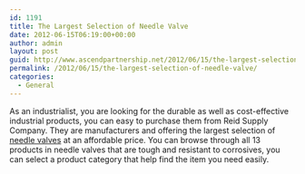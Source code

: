 ```yaml
---
id: 1191
title: The Largest Selection of Needle Valve
date: 2012-06-15T06:19:00+00:00
author: admin
layout: post
guid: http://www.ascendpartnership.net/2012/06/15/the-largest-selection-of-needle-valve/
permalink: /2012/06/15/the-largest-selection-of-needle-valve/
categories:
  - General
---
```

As an industrialist, you are looking for the durable as well as cost-effective industrial products, you can easy to purchase them from Reid Supply Company. They are manufacturers and offering the largest selection of [needle valves](http://www.reidsupply.com/products/pneumatics-hydraulics/valves-manifolds/needle-valves/) at an affordable price. You can browse through all 13 products in needle valves that are tough and resistant to corrosives, you can select a product category that help find the item you need easily.